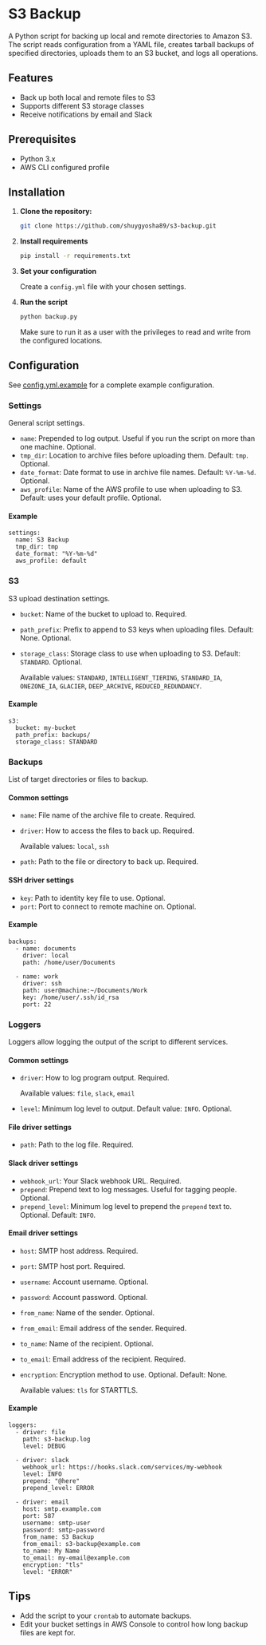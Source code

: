 # S3 Backup

A Python script for backing up local and remote directories to Amazon S3. The script reads configuration from a YAML file, creates tarball backups of specified directories, uploads them to an S3 bucket, and logs all operations.

## Features

- Back up both local and remote files to S3
- Supports different S3 storage classes
- Receive notifications by email and Slack

## Prerequisites

- Python 3.x
- AWS CLI configured profile

## Installation

1. **Clone the repository:**

   ```sh
   git clone https://github.com/shuygyosha89/s3-backup.git
   ```

2. **Install requirements**

   ```sh
   pip install -r requirements.txt
   ```

3. **Set your configuration**

    Create a `config.yml` file with your chosen settings.

4. **Run the script**

   ```sh
   python backup.py
   ```

   Make sure to run it as a user with the privileges to read and write from the configured locations.

## Configuration

See [config.yml.example](blob/master/config.yml.example) for a complete example configuration.

### Settings

General script settings.

* `name`: Prepended to log output. Useful if you run the script on more than one machine. Optional.
* `tmp_dir`: Location to archive files before uploading them. Default: `tmp`. Optional.
* `date_format`: Date format to use in archive file names. Default: `%Y-%m-%d`. Optional.
* `aws_profile`: Name of the AWS profile to use when uploading to S3. Default: uses your default profile. Optional.

#### Example
```
settings:
  name: S3 Backup
  tmp_dir: tmp
  date_format: "%Y-%m-%d"
  aws_profile: default
```
### S3

S3 upload destination settings.

* `bucket`: Name of the bucket to upload to. Required.
* `path_prefix`: Prefix to append to S3 keys when uploading files. Default: None. Optional.
* `storage_class`: Storage class to use when uploading to S3. Default: `STANDARD`. Optional.

  Available values: `STANDARD`, `INTELLIGENT_TIERING`, `STANDARD_IA`, `ONEZONE_IA`, `GLACIER`, `DEEP_ARCHIVE`, `REDUCED_REDUNDANCY`.

#### Example
```
s3:
  bucket: my-bucket
  path_prefix: backups/
  storage_class: STANDARD
```

### Backups

List of target directories or files to backup.

#### Common settings

* `name`: File name of the archive file to create. Required.
* `driver`: How to access the files to back up. Required.

  Available values: `local`, `ssh`

* `path`: Path to the file or directory to back up. Required.

#### SSH driver settings
* `key`: Path to identity key file to use. Optional.
* `port`: Port to connect to remote machine on. Optional.


#### Example
```
backups:
  - name: documents
    driver: local
    path: /home/user/Documents

  - name: work
    driver: ssh
    path: user@machine:~/Documents/Work
    key: /home/user/.ssh/id_rsa
    port: 22
```

### Loggers
Loggers allow logging the output of the script to different services.

#### Common settings

* `driver`: How to log program output. Required.

  Available values: `file`, `slack`, `email`

* `level`: Minimum log level to output. Default value: `INFO`. Optional.

#### File driver settings
* `path`: Path to the log file. Required.

#### Slack driver settings
* `webhook_url`: Your Slack webhook URL. Required.
* `prepend`: Prepend text to log messages. Useful for tagging people. Optional.
* `prepend_level`: Minimum log level to prepend the `prepend` text to. Optional. Default: `INFO`.

#### Email driver settings
* `host`: SMTP host address. Required.
* `port`: SMTP host port. Required.
* `username`: Account username. Optional.
* `password`: Account password. Optional.
* `from_name`: Name of the sender. Optional.
* `from_email`: Email address of the sender. Required.
* `to_name`: Name of the recipient. Optional.
* `to_email`: Email address of the recipient. Required.
* `encryption`: Encryption method to use. Optional. Default: None.

  Available values: `tls` for STARTTLS.

#### Example
```
loggers:
  - driver: file
    path: s3-backup.log
    level: DEBUG

  - driver: slack
    webhook_url: https://hooks.slack.com/services/my-webhook
    level: INFO
    prepend: "@here"
    prepend_level: ERROR

  - driver: email
    host: smtp.example.com
    port: 587
    username: smtp-user
    password: smtp-password
    from_name: S3 Backup
    from_email: s3-backup@example.com
    to_name: My Name
    to_email: my-email@example.com
    encryption: "tls"
    level: "ERROR"
```

## Tips
* Add the script to your `crontab` to automate backups.
* Edit your bucket settings in AWS Console to control how long backup files are kept for.
